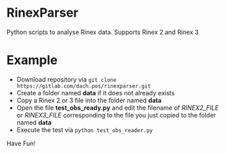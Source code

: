 # RinexParser

Python scripts to analyse Rinex data. Supports Rinex 2 and Rinex 3

# Example

* Download repository via `git clone https://gitlab.com/dach.pos/rinexparser.git`
* Create a folder named **data** if it does not already exists
* Copy a Rinex 2 or 3 file into the folder named **data**
* Open the file **test_obs_ready.py** and edit the filename of *RINEX2_FILE* or *RINEX3_FILE* corresponding to the file you just copied to the folder named **data**
* Execute the test via `python test_obs_reader.py`

Have Fun!